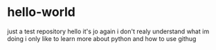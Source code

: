 # hello-world
just a test repository
hello it's jo again i don't realy understand what im doing i only like to learn more about python and how to use githug

